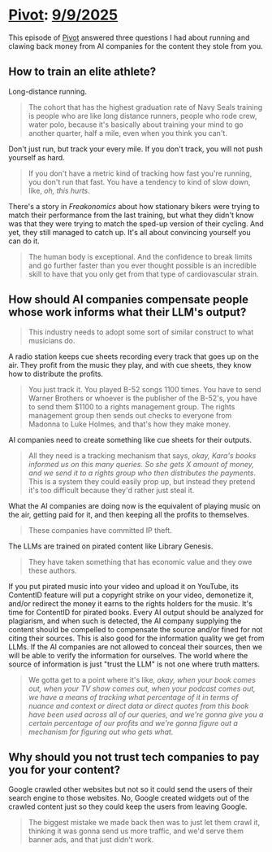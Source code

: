 # [Pivot](https://podcastindex.org/podcast/174725): [9/9/2025](https://writecomments.com/transcripts/?md5=8c2a66190430326bc3b80bf17a95e937)

This episode of [Pivot] answered three questions I had about running and clawing back money from AI companies for the content they stole from you.

[Pivot]: ../../../series/pivot.md

## How to train an elite athlete? 

Long-distance running.

> The cohort that has the highest graduation rate of Navy Seals training is people who are like long distance runners, people who rode crew, water polo, because it's basically about training your mind to go another quarter, half a mile, even when you think you can't.

Don't just run, but track your every mile. If you don't track, you will not push yourself as hard.

> If you don't have a metric kind of tracking how fast you're running, you don't run that fast. You have a tendency to kind of slow down, like, _oh, this hurts_.

There's a story in _Freakonomics_ about how stationary bikers were trying to match their performance from the last training, but what they didn't know was that they were trying to match the sped-up version of their cycling. And yet, they still managed to catch up. It's all about convincing yourself you can do it.

> The human body is exceptional. And the confidence to break limits and go further faster than you ever thought possible is an incredible skill to have that you only get from that type of cardiovascular strain.

## How should AI companies compensate people whose work informs what their LLM's output?

> This industry needs to adopt some sort of similar construct to what musicians do.

A radio station keeps cue sheets recording every track that goes up on the air. They profit from the music they play, and with cue sheets, they know how to distribute the profits.

> You just track it. You played B-52 songs 1100 times. You have to send Warner Brothers or whoever is the publisher of the B-52's, you have to send them $1100 to a rights management group. The rights management group then sends out checks to everyone from Madonna to Luke Holmes, and that's how they make money.

AI companies need to create something like cue sheets for their outputs.

> All they need is a tracking mechanism that says, _okay, Kara's books informed us on this many queries. So she gets X amount of money, and we send it to a rights group who then distributes the payments_. This is a system they could easily prop up, but instead they pretend it's too difficult because they'd rather just steal it.

What the AI companies are doing now is the equivalent of playing music on the air, getting paid for it, and then keeping all the profits to themselves.

> These companies have committed IP theft.

The LLMs are trained on pirated content like Library Genesis.

> They have taken something that has economic value and they owe these authors.

If you put pirated music into your video and upload it on YouTube, its ContentID feature will put a copyright strike on your video, demonetize it, and/or redirect the money it earns to the rights holders for the music. It's time for ContentID for pirated books. Every AI output should be analyzed for plagiarism, and when such is detected, the AI company supplying the content should be compelled to compensate the source and/or fined for not citing their sources. This is also good for the information quality we get from LLMs. If the AI companies are not allowed to conceal their sources, then we will be able to verify the information for ourselves. The world where the source of information is just "trust the LLM" is not one where truth matters.

> We gotta get to a point where it's like, _okay, when your book comes out, when your TV show comes out, when your podcast comes out, we have a means of tracking what percentage of it in terms of nuance and context or direct data or direct quotes from this book have been used across all of our queries, and we're gonna give you a certain percentage of our profits and we're gonna figure out a mechanism for figuring out who gets what._

## Why should you not trust tech companies to pay you for your content?

Google crawled other websites but not so it could send the users of their search engine to those websites. No, Google created widgets out of the crawled content just so they could keep the users from leaving Google.

> The biggest mistake we made back then was to just let them crawl it, thinking it was gonna send us more traffic, and we'd serve them banner ads, and that just didn't work. 
